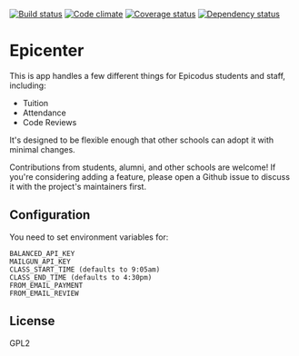 [![Build status](https://travis-ci.org/epicodus/epicenter.svg?branch=master)](https://travis-ci.org/epicodus/epicenter)
[![Code climate](https://codeclimate.com/github/epicodus/epicenter/badges/gpa.svg)](https://codeclimate.com/github/epicodus/epicenter)
[![Coverage status](https://coveralls.io/repos/epicodus/epicenter/badge.svg)](https://coveralls.io/r/epicodus/epicenter)
[![Dependency status](https://gemnasium.com/epicodus/epicenter.png)](https://gemnasium.com/epicodus/epicenter)

# Epicenter

This is app handles a few different things for Epicodus students and staff, including:

* Tuition
* Attendance
* Code Reviews

It's designed to be flexible enough that other schools can adopt it with minimal changes.

Contributions from students, alumni, and other schools are welcome! If you're considering adding a feature, please open a Github issue to discuss it with the project's maintainers first.


## Configuration

You need to set environment variables for:

```
BALANCED_API_KEY
MAILGUN_API_KEY
CLASS_START_TIME (defaults to 9:05am)
CLASS_END_TIME (defaults to 4:30pm)
FROM_EMAIL_PAYMENT
FROM_EMAIL_REVIEW
```

## License
GPL2
